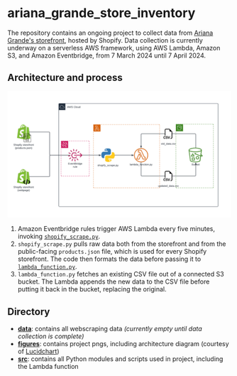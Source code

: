 # ariana_grande_store_inventory

The repository contains an ongoing project to collect data from [Ariana Grande's storefront](https://shop.arianagrande.com/), hosted by Shopify. Data collection is currently underway on a serverless AWS framework, using AWS Lambda, Amazon S3, and Amazon Eventbridge, from 7 March 2024 until 7 April 2024.

## Architecture and process

![architecture_diagram.png](./figures/architecture_diagram.png)

1. Amazon Eventbridge rules trigger AWS Lambda every five minutes, invoking [`shopify_scrape.py`](.src/shopify_scrape.py).
2. `shopify_scrape.py` pulls raw data both from the storefront and from the public-facing `products.json` file, which is used for every Shopify storefront. The code then formats the data before passing it to [`lambda_function.py`](./src/lambda_function.py).
3. `lambda_function.py` fetches an existing CSV file out of a connected S3 bucket. The Lambda appends the new data to the CSV file before putting it back in the bucket, replacing the original.

## Directory
* **[data](./data)**: contains all webscraping data *(currently empty until data collection is complete)*
* **[figures](./figures)**: contains project pngs, including architecture diagram (courtesy of [Lucidchart](https://www.lucidchart.com/pages/))
* **[src](./src)**: contains all Python modules and scripts used in project, including the Lambda function